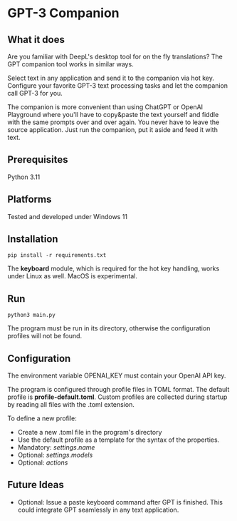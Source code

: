 # GPT-3 Companion

## What it does

Are you familiar with DeepL's desktop tool for on the fly translations?
The GPT companion tool works in similar ways.

Select text in any application and send it to the companion via hot key. 
Configure your favorite GPT-3 text processing tasks and let the companion call
GPT-3 for you.

The companion is more convenient than using ChatGPT or OpenAI Playground
where you'll have to copy&paste the text yourself and fiddle with the
same prompts over and over again. You never have to leave the source application. Just run the companion, put it aside and feed it with text.

## Prerequisites
Python 3.11

## Platforms

Tested and developed under Windows 11

## Installation
`pip install -r requirements.txt`

The **keyboard** module, which is required for the hot key handling, works under Linux as well. MacOS is experimental.

## Run

`python3 main.py`

The program must be run in its directory, otherwise the configuration profiles will not be found.

## Configuration
The environment variable OPENAI_KEY must contain your OpenAI API key.

The program is configured through profile files in TOML format. The default profile is **profile-default.toml**.
Custom profiles are collected during startup by reading all files with the .toml extension.
  
To define a new profile:
* Create a new .toml file in the program's directory
* Use the default profile as a template for the syntax of the properties.
* Mandatory: *settings.name*
* Optional: *settings.models*
* Optional: *actions*

## Future Ideas
* Optional: Issue a paste keyboard command after GPT is finished. This could integrate GPT seamlessly in any text application.
